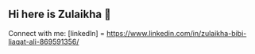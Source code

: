 ## Hi here is Zulaikha 👋
Connect with me:
[linkedln] = https://www.linkedin.com/in/zulaikha-bibi-liaqat-ali-869591356/
